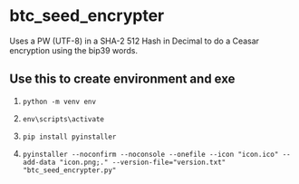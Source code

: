 # btc_seed_encrypter
Uses a PW (UTF-8) in a SHA-2 512 Hash in Decimal to do a Ceasar encryption using the bip39 words.


## Use this to create environment and exe
1. `python -m venv env`

2. `env\scripts\activate`

3. `pip install pyinstaller`

4. `pyinstaller --noconfirm --noconsole --onefile --icon "icon.ico" --add-data "icon.png;." --version-file="version.txt" "btc_seed_encrypter.py"`
